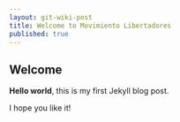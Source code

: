```yaml
---
layout: git-wiki-post
title: Welcome to Movimiento Libertadores
published: true
---
```


## Welcome

**Hello world**, this is my first Jekyll blog post.

I hope you like it!

